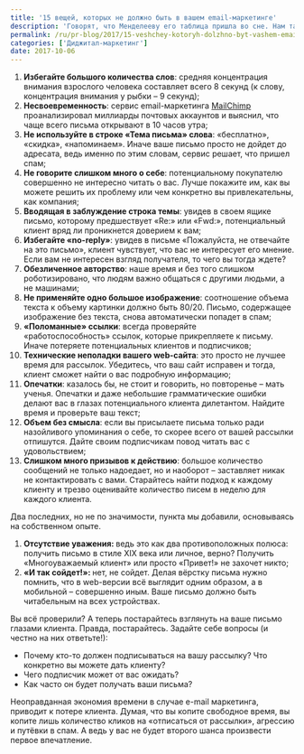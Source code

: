 ```yaml
---
title: '15 вещей, которых не должно быть в вашем email-маркетинге'
description: 'Говорят, что Менделееву его таблица пришла во сне. Нам так еще не везло, поэтому мы регулярно изучаем опыт зарубежных коллег и охотно делимся своими наработками с такими же, как мы. Если вы зашли в тупик в своем e-mail маркетинге, то здесь найдете небольшой план по выходу из этой чрезвычайно ситуации.'
permalink: /ru/pr-blog/2017/15-veshchey-kotoryh-dolzhno-byt-vashem-email-marketinge
categories: ['Диджитал-маркетинг']
date: 2017-10-06
---
```

<ol>
  <li><strong>Избегайте большого количества слов</strong>: средняя концентрация внимания взрослого человека составляет всего 8 секунд (к слову, концентрация внимания у рыбки &ndash; 9 секунд);</li>
  <li><strong>Несвоевременность</strong>: сервис email-маркетинга <a href="https://blog.mailchimp.com/insights-from-mailchimps-send-time-optimization-system/">MailChimp</a> проанализировал миллиарды почтовых аккаунтов и выяснил, что чаще всего письма открывают в 10 часов утра;</li>
  <li><strong>Не используйте в строке &laquo;Тема письма&raquo; слова</strong>: &laquo;бесплатно&raquo;, &laquo;скидка&raquo;, &laquo;напоминаем&raquo;. Иначе ваше письмо просто не дойдет до адресата, ведь именно по этим словам, сервис решает, что пришел спам;</li>
  <li><strong>Не говорите слишком много о себе</strong>: потенциальному покупателю совершенно не интересно читать о вас. Лучше покажите им, как вы можете решить их проблему или чем конкретно вы привлекательны, как компания;</li>
  <li><strong>Вводящая в заблуждение строка темы</strong>: увидев в своем ящике письмо, которому предшествует &laquo;Re:&raquo; или &laquo;Fwd:&raquo;, потенциальный клиент вряд ли проникнется доверием к вам;</li>
  <li><strong>Избегайте &laquo;</strong><strong>no</strong><strong>-</strong><strong>reply</strong><strong>&raquo;</strong>: увидев в письме &laquo;Пожалуйста, не отвечайте на это письмо&raquo;, клиент чувствует, что вас не интересует его мнение. Если вам не интересен взгляд получателя, то чего вы тогда ждете?</li>
  <li><strong>Обезличенное авторство</strong>: наше время и без того слишком роботизировано, что людям важно общаться с другими людьми, а не машинами;</li>
  <li><strong>Не применяйте одно большое изображение</strong>: соотношение объема текста к объему картинки должно быть 80/20. Письмо, содержащее изображение без текста, снова автоматически попадет в спам;</li>
  <li><strong>&laquo;Поломанные&raquo; ссылки</strong>: всегда проверяйте &laquo;работоспособность&raquo;&nbsp;ссылок, которые прикрепляете к письму. Иначе потеряете потенциальных клиентов и подписчиков;</li>
  <li><strong>Технические неполадки вашего </strong><strong>web</strong><strong>-сайта</strong>: это просто не лучшее время для рассылок. Убедитесь, что ваш сайт исправен и тогда, клиент сможет найти о вас подробную информацию;</li>
  <li><strong>Опечатки</strong>: казалось бы, не стоит и говорить, но повторенье &ndash; мать ученья. Опечатки и даже небольшие грамматические ошибки делают вас в глазах потенциального клиента дилетантом. Найдите время и проверьте ваш текст;</li>
  <li><strong>Объем без смысла</strong>: если вы присылаете письма только ради назойливого упоминания о себе, то скорее всего от вашей рассылки отпишутся. Дайте своим подписчикам повод читать вас с удовольствием;</li>
  <li><strong>Слишком много призывов к действию</strong>: большое количество сообщений не только надоедает, но и наоборот &ndash; заставляет никак не контактировать с вами. Старайтесь найти подход к каждому клиенту и трезво оценивайте количество писем в неделю для каждого клиента.</li>
</ol>
<p>Два последних, но не по значимости, пункта мы добавили, основываясь на собственном опыте.</p>
<ol style="counter-reset: item 13; ">
  <li><strong>Отсутствие уважения: </strong>ведь это как два противоположных полюса: получить письмо в стиле XIX века или личное, верно? Получить &laquo;Многоуважаемый клиент&raquo; или просто &laquo;Привет!&raquo; не захочет никто;</li>
  <li><strong>&laquo;И так сойдет!&raquo;: </strong>нет, не сойдет. Делая вёрстку письма нужно помнить, что в web-версии всё выглядит одним образом, а в мобильной &ndash; совершенно иным. Ваше письмо должно быть читабельным на всех устройствах.</li>
</ol>
<p>Вы всё проверили? А теперь постарайтесь взглянуть на ваше письмо глазами клиента. Правда, постарайтесь. Задайте себе вопросы (и честно на них ответьте!):</p>
<ul>
  <li>Почему кто-то должен подписываться на вашу рассылку? Что конкретно вы можете дать клиенту?</li>
  <li>Чего подписчик может от вас ожидать?</li>
  <li>Как часто он будет получать ваши письма?</li>
</ul>
<p>Неоправданная экономия времени в случае e-mail маркетинга, приводит к потере клиента. Думая, что вы копите свободное время, вы копите лишь количество кликов на &laquo;отписаться от рассылки&raquo;, агрессию и путёвки в спам. А ведь у вас не будет второго шанса произвести первое впечатление.</p>
